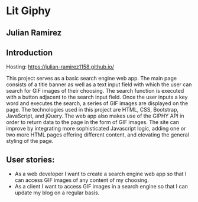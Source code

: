 # Lit Giphy
## Julian Ramirez

## Introduction

Hosting: https://julian-ramirez1158.github.io/

This project serves as a basic search engine web app. The main page consists of a title banner as well as a text input field with which the user can search for GIF images of their choosing. The search function is executed with a button adjacent to the search input field. Once the user inputs a key word and executes the search, a series of GIF images are displayed on the page. The technologies used in this project are HTML, CSS, Bootstrap, JavaScript, and jQuery. The web app also makes use of the GIPHY API in order to return data to the page in the form of GIF images. The site can improve by integrating more sophisticated Javascript logic, adding one or two more HTML pages offering different content, and elevating the general styling of the page. 

## User stories:
- As a web developer I want to create a search engine web app so that I can access GIF images of any content of my choosing.
- As a client I want to access GIF images in a search engine so that I can update my blog on a regular basis.

